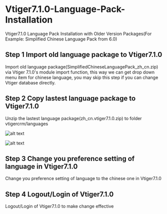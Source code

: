 # Vtiger7.1.0-Language-Pack-Installation
Vtiger7.1.0 Language Pack Installation with Older Version Packages(For Example: Simplified Chinese Language Pack from 6.0)


## Step 1 Import old language package to Vtiger7.1.0
Import old language package(SimplifiedChineseLanguagePack_zh_cn.zip) via Vtiger 7.1.0's module import function, this way we can get drop down menu item for chinese language, you may skip this step if you can change Vtiger database directly.

## Step 2 Copy lastest language package to Vtiger7.1.0
Unzip the lastest language package(zh_cn.vtiger7.1.0.zip) to folder vtigercrm/languages

![alt text](https://user-images.githubusercontent.com/13932027/52746257-f810e480-2f95-11e9-975e-18ff6d957809.png)

![alt text](https://user-images.githubusercontent.com/13932027/52746273-ff37f280-2f95-11e9-9372-4da39e1a5151.png)

## Step 3 Change you preference setting of language in Vtiger7.1.0
Change you preference setting of language to the chinese one in Vtiger7.1.0

## Step 4 Logout/Login of Vtiger7.1.0
Logout/Login of Vtiger7.1.0 to make change effective

